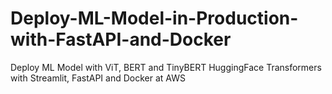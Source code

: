 # Deploy-ML-Model-in-Production-with-FastAPI-and-Docker
Deploy ML Model with ViT, BERT and TinyBERT HuggingFace Transformers with Streamlit, FastAPI and Docker at AWS
